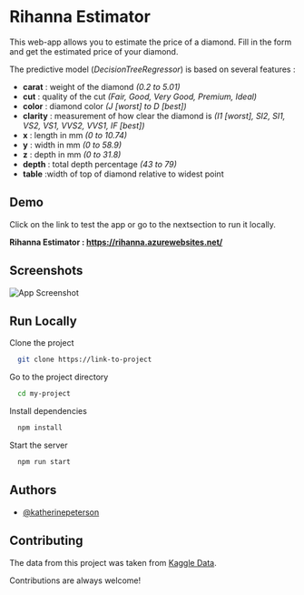 # Rihanna Estimator 

This web-app allows you to estimate the price of a diamond. Fill in the form and get the estimated price of your diamond. 

The predictive model (*DecisionTreeRegressor*) is based on several features : 
* **carat** : weight of the diamond *(0.2 to 5.01)*
* **cut** : quality of the cut *(Fair, Good, Very Good, Premium, Ideal)*
* **color** : diamond color *(J [worst] to D [best])*
* **clarity** : measurement of how clear the diamond is *(I1 [worst], SI2, SI1, VS2, VS1, VVS2, VVS1, IF [best])*
* **x** : length in mm *(0 to 10.74)*
* **y** : width in mm *(0 to 58.9)*
* **z** : depth in mm 	*(0 to 31.8)*
* **depth** : total depth percentage *(43 to 79)*
* **table** :width of top of diamond relative to widest point 


## Demo

Click on the link to test the app or go to the nextsection to run it locally.

**Rihanna Estimator : https://rihanna.azurewebsites.net/**

  
## Screenshots

![App Screenshot](https://via.placeholder.com/468x300?text=App+Screenshot+Here)

  
## Run Locally

Clone the project

```bash
  git clone https://link-to-project
```

Go to the project directory

```bash
  cd my-project
```

Install dependencies

```bash
  npm install
```

Start the server

```bash
  npm run start
```

  
## Authors

- [@katherinepeterson](https://www.github.com/octokatherine)

  
## Contributing

The data from this project was taken from [Kaggle Data](https://www.kaggle.com/shivam2503/diamonds). 

Contributions are always welcome!

  